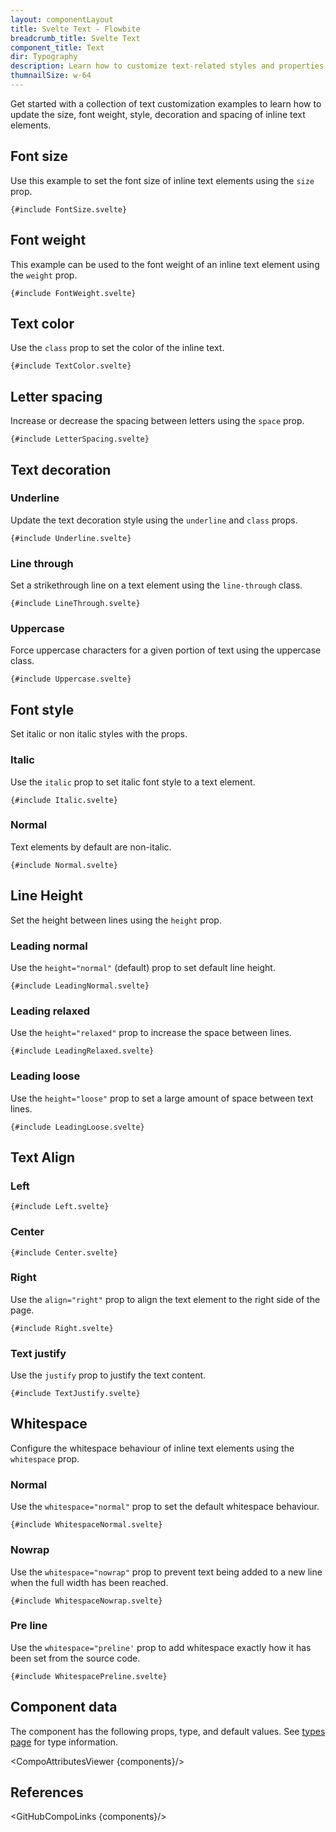 ```yaml
---
layout: componentLayout
title: Svelte Text - Flowbite
breadcrumb_title: Svelte Text
component_title: Text
dir: Typography
description: Learn how to customize text-related styles and properties such as font size, font style, text decoration, font weight and more
thumnailSize: w-64
---
```


<script>
  import { CompoAttributesViewer, GitHubCompoLinks, toKebabCase } from '../../utils'
  import { A, Heading } from '$lib'

  const components = 'P, Span'

  // lib files
  // const libFilesArray = [
  //   import.meta.glob("$lib/typography/P.svelte"),
  //   import.meta.glob("$lib/typography/Span.svelte"),
  // ];
  // const libFiles = { ...libFilesArray[0], ...libFilesArray[1] };
</script>

Get started with a collection of text customization examples to learn how to update the size, font weight, style, decoration and spacing of inline text elements.

## Font size

Use this example to set the font size of inline text elements using the `size` prop.

```svelte example class="flex flex-wrap items-center space-x-4 rtl:space-x-reverse"
{#include FontSize.svelte}
```

## Font weight

This example can be used to the font weight of an inline text element using the `weight` prop.

```svelte example class="flex flex-wrap items-center space-x-4 rtl:space-x-reverse" hideScript
{#include FontWeight.svelte}
```

## Text color

Use the `class` prop to set the color of the inline text.

```svelte example class="flex flex-wrap items-center space-x-4 rtl:space-x-reverse" hideScript
{#include TextColor.svelte}
```

## Letter spacing

Increase or decrease the spacing between letters using the `space` prop.

```svelte example class="flex flex-wrap items-center rtl:space-x-reverse" hideScript
{#include LetterSpacing.svelte}
```

## Text decoration

### Underline

Update the text decoration style using the `underline` and `class` props.

```svelte example
{#include Underline.svelte}
```

### Line through

Set a strikethrough line on a text element using the `line-through` class.

```svelte example
{#include LineThrough.svelte}
```

### Uppercase

Force uppercase characters for a given portion of text using the uppercase class.

```svelte example
{#include Uppercase.svelte}
```

## Font style

Set italic or non italic styles with the props.

### Italic

Use the `italic` prop to set italic font style to a text element.

```svelte example hideScript
{#include Italic.svelte}
```

### Normal

Text elements by default are non-italic.

```svelte example hideScript
{#include Normal.svelte}
```

## Line Height

Set the height between lines using the `height` prop.

### Leading normal

Use the `height="normal"` (default) prop to set default line height.

```svelte example hideScript
{#include LeadingNormal.svelte}
```

### Leading relaxed

Use the `height="relaxed"` prop to increase the space between lines.

```svelte example hideScript
{#include LeadingRelaxed.svelte}
```

### Leading loose

Use the `height="loose"` prop to set a large amount of space between text lines.

```svelte example hideScript
{#include LeadingLoose.svelte}
```

## Text Align

### Left

```svelte example hideScript
{#include Left.svelte}
```

### Center

```svelte example hideScript
{#include Center.svelte}
```

### Right

Use the `align="right"` prop to align the text element to the right side of the page.

```svelte example hideScript
{#include Right.svelte}
```

### Text justify

Use the `justify` prop to justify the text content.

```svelte example hideScript
{#include TextJustify.svelte}
```

## Whitespace

Configure the whitespace behaviour of inline text elements using the `whitespace` prop.

### Normal

Use the `whitespace="normal"` prop to set the default whitespace behaviour.

```svelte example hideScript
{#include WhitespaceNormal.svelte}
```

### Nowrap

Use the `whitespace="nowrap"` prop to prevent text being added to a new line when the full width has been reached.

```svelte example class="overflow-y-scroll" hideScript
{#include WhitespaceNowrap.svelte}
```

### Pre line

Use the `whitespace="preline'` prop to add whitespace exactly how it has been set from the source code.

```svelte example hideScript
{#include WhitespacePreline.svelte}
```

## Component data

The component has the following props, type, and default values. See [types page](/docs/pages/typescript) for type information.

<CompoAttributesViewer {components}/>

## References

<GitHubCompoLinks {components}/>
